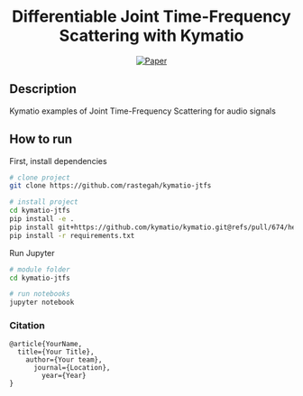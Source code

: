  <div align="center">    
  
# Differentiable Joint Time-Frequency Scattering with Kymatio

  [![Paper](http://img.shields.io/badge/paper-arxiv.1001.2234-B31B1B.svg)](https://www.nature.com/articles/nature14539)
  <!--
  ARXIV   
  [![Paper](http://img.shields.io/badge/arxiv-math.co:1480.1111-B31B1B.svg)](https://www.nature.com/articles/nature14539)
  -->

  <!--  
  Conference   
  -->   
  </div>
   
## Description   
Kymatio examples of Joint Time-Frequency Scattering for audio signals

## How to run   
First, install dependencies   
```bash
# clone project   
git clone https://github.com/rastegah/kymatio-jtfs

# install project   
cd kymatio-jtfs
pip install -e .
pip install git+https://github.com/kymatio/kymatio.git@refs/pull/674/head
pip install -r requirements.txt
 ```   
  Run Jupyter   
   ```bash
# module folder
   cd kymatio-jtfs

# run notebooks
jupyter notebook
```

### Citation   
```
@article{YourName,
  title={Your Title},
    author={Your team},
      journal={Location},
        year={Year}
}
```   

